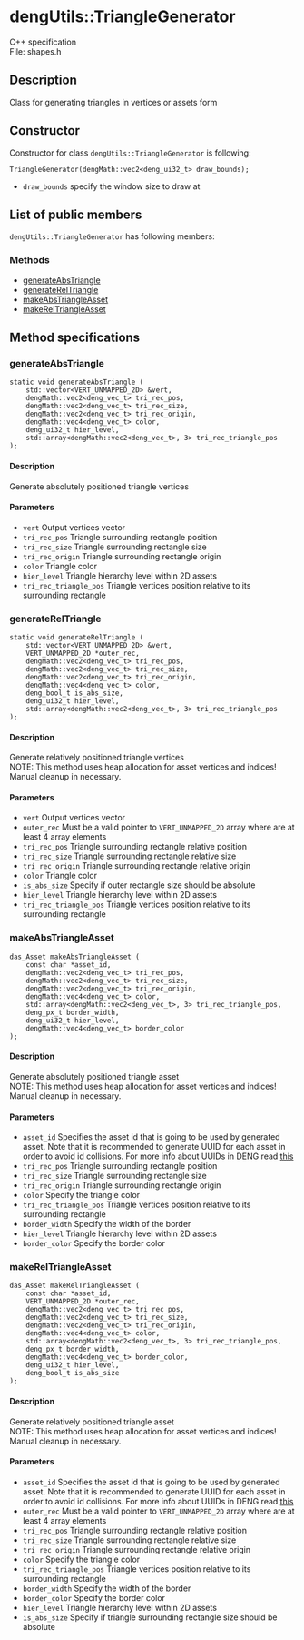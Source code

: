 # dengUtils::TriangleGenerator
C++ specification  
File: shapes.h
## Description
Class for generating triangles in vertices or assets form

## Constructor
Constructor for class `dengUtils::TriangleGenerator` is following:  
```
TriangleGenerator(dengMath::vec2<deng_ui32_t> draw_bounds);
```
 
* `draw_bounds` specify the window size to draw at  

## List of public members
`dengUtils::TriangleGenerator` has following members:  

### Methods
* [generateAbsTriangle](#generateabstriangle)
* [generateRelTriangle](#generatereltriangle)
* [makeAbsTriangleAsset](#makeabstriangleasset)
* [makeRelTriangleAsset](#makereltriangleasset)


## Method specifications


### generateAbsTriangle
```
static void generateAbsTriangle (
    std::vector<VERT_UNMAPPED_2D> &vert,
    dengMath::vec2<deng_vec_t> tri_rec_pos,
    dengMath::vec2<deng_vec_t> tri_rec_size,
    dengMath::vec2<deng_vec_t> tri_rec_origin,
    dengMath::vec4<deng_vec_t> color,
    deng_ui32_t hier_level,
    std::array<dengMath::vec2<deng_vec_t>, 3> tri_rec_triangle_pos 
);
```

#### Description
Generate absolutely positioned triangle vertices

#### Parameters
* `vert` Output vertices vector 
* `tri_rec_pos` Triangle surrounding rectangle position
* `tri_rec_size` Triangle surrounding rectangle size
* `tri_rec_origin` Triangle surrounding rectangle origin
* `color` Triangle color
* `hier_level` Triangle hierarchy level within 2D assets
* `tri_rec_triangle_pos` Triangle vertices position relative to its surrounding rectangle


### generateRelTriangle
```
static void generateRelTriangle (
    std::vector<VERT_UNMAPPED_2D> &vert,
    VERT_UNMAPPED_2D *outer_rec,  
    dengMath::vec2<deng_vec_t> tri_rec_pos,
    dengMath::vec2<deng_vec_t> tri_rec_size,
    dengMath::vec2<deng_vec_t> tri_rec_origin,
    dengMath::vec4<deng_vec_t> color,
    deng_bool_t is_abs_size,
    deng_ui32_t hier_level,
    std::array<dengMath::vec2<deng_vec_t>, 3> tri_rec_triangle_pos
);
```

#### Description
Generate relatively positioned triangle vertices  
NOTE: This method uses heap allocation for asset vertices and indices!
Manual cleanup in necessary.  

#### Parameters
* `vert` Output vertices vector 
* `outer_rec` Must be a valid pointer to `VERT_UNMAPPED_2D` array where are at least
4 array elements
* `tri_rec_pos` Triangle surrounding rectangle relative position
* `tri_rec_size` Triangle surrounding rectangle relative size
* `tri_rec_origin` Triangle surrounding rectangle relative origin
* `color` Triangle color
* `is_abs_size` Specify if outer rectangle size should be absolute
* `hier_level` Triangle hierarchy level within 2D assets
* `tri_rec_triangle_pos` Triangle vertices position relative to its surrounding rectangle


### makeAbsTriangleAsset
```
das_Asset makeAbsTriangleAsset (
    const char *asset_id,
    dengMath::vec2<deng_vec_t> tri_rec_pos,
    dengMath::vec2<deng_vec_t> tri_rec_size,
    dengMath::vec2<deng_vec_t> tri_rec_origin,
    dengMath::vec4<deng_vec_t> color,
    std::array<dengMath::vec2<deng_vec_t>, 3> tri_rec_triangle_pos,
    deng_px_t border_width,
    deng_ui32_t hier_level,
    dengMath::vec4<deng_vec_t> border_color
);
```

#### Description
Generate absolutely positioned triangle asset  
NOTE: This method uses heap allocation for asset vertices and indices!
Manual cleanup in necessary.  

#### Parameters
* `asset_id` Specifies the asset id that is going to be used by generated asset. 
Note that it is recommended to generate UUID for each asset in order to avoid id collisions.
For more info about UUIDs in DENG read [this](../../uuids.md)
* `tri_rec_pos` Triangle surrounding rectangle position
* `tri_rec_size` Triangle surrounding rectangle size
* `tri_rec_origin` Triangle surrounding rectangle origin
* `color` Specify the triangle color
* `tri_rec_triangle_pos` Triangle vertices position relative to its surrounding rectangle
* `border_width` Specify the width of the border
* `hier_level` Triangle hierarchy level within 2D assets
* `border_color` Specify the border color


### makeRelTriangleAsset
```
das_Asset makeRelTriangleAsset (
    const char *asset_id,
    VERT_UNMAPPED_2D *outer_rec,
    dengMath::vec2<deng_vec_t> tri_rec_pos,
    dengMath::vec2<deng_vec_t> tri_rec_size,
    dengMath::vec2<deng_vec_t> tri_rec_origin,
    dengMath::vec4<deng_vec_t> color,
    std::array<dengMath::vec2<deng_vec_t>, 3> tri_rec_triangle_pos,
    deng_px_t border_width,
    dengMath::vec4<deng_vec_t> border_color,
    deng_ui32_t hier_level,
    deng_bool_t is_abs_size
);
```

#### Description
Generate relatively positioned triangle asset  
NOTE: This method uses heap allocation for asset vertices and indices!
Manual cleanup in necessary.  

#### Parameters
* `asset_id` Specifies the asset id that is going to be used by generated asset. 
Note that it is recommended to generate UUID for each asset in order to avoid id collisions.
For more info about UUIDs in DENG read [this](../../uuids.md)
* `outer_rec` Must be a valid pointer to `VERT_UNMAPPED_2D` array where are at least
4 array elements
* `tri_rec_pos` Triangle surrounding rectangle relative position
* `tri_rec_size` Triangle surrounding rectangle relative size
* `tri_rec_origin` Triangle surrounding rectangle relative origin
* `color` Specify the triangle color
* `tri_rec_triangle_pos` Triangle vertices position relative to its surrounding rectangle
* `border_width` Specify the width of the border
* `border_color` Specify the border color
* `hier_level` Triangle hierarchy level within 2D assets
* `is_abs_size` Specify if triangle surrounding rectangle size should be absolute
